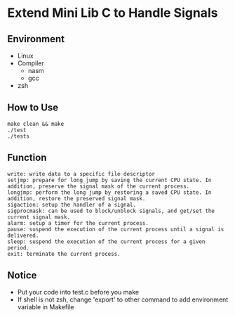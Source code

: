 # Extend Mini Lib C to Handle Signals

## Environment
+ Linux
+ Compiler
    + nasm
    + gcc
+ zsh

## How to Use
```
make clean && make
./test
./tests
```

## Function
```
write: write data to a specific file descriptor
setjmp: prepare for long jump by saving the current CPU state. In addition, preserve the signal mask of the current process.
longjmp: perform the long jump by restoring a saved CPU state. In addition, restore the preserved signal mask.
sigaction: setup the handler of a signal.
sigprocmask: can be used to block/unblock signals, and get/set the current signal mask.
alarm: setup a timer for the current process.
pause: suspend the execution of the current process until a signal is delivered.
sleep: suspend the execution of the current process for a given period.
exit: terminate the current process.
```

## Notice
+ Put your code into test.c before you make
+ If shell is not zsh, change 'export' to other command to add environment variable in Makefile
